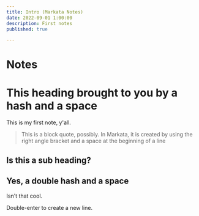 ```yaml
---
title: Intro (Markata Notes)
date: 2022-09-01 1:00:00
description: First notes
published: true

---
```

# Notes
# This heading brought to you by a hash and a space

This is my first note, y'all.
> This is a block quote, possibly.
> In Markata, it is created by using the right angle bracket and a space at the beginning of a line

## Is this a sub heading?
## Yes, a double hash and a space
Isn't that cool.

Double-enter to create a new line.